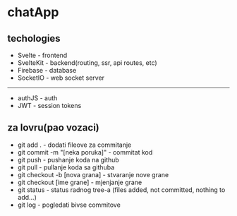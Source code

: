 # chatApp

## techologies
- Svelte - frontend
- SvelteKit - backend(routing, ssr, api routes, etc)
- Firebase - database 
- SocketIO - web socket server

----------------------------------------------------

- authJS - auth
- JWT - session tokens

## za lovru(pao vozaci)

- git add . - dodati fileove za commitanje
- git commit -m "[neka poruka]" - commitat kod
- git push - pushanje koda na github
- git pull - pullanje koda sa githuba
- git checkout -b [nova grana] - stvaranje nove grane
- git checkout [ime grane] - mjenjanje grane
- git status - status radnog tree-a (files added, not committed, nothing to add...)
- git log - pogledati bivse commitove